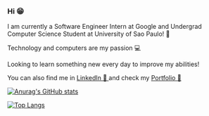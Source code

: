 ### Hi 😁
I am currently a Software Engineer Intern at Google and Undergrad Computer Science Student at University of Sao Paulo! 📖

Technology and computers are my passion 💻

Looking to learn something new every day to improve my abilities!

You can also find me in <a href="https://www.linkedin.com/in/matheusbermudes/">LinkedIn 💼 </a> and check my <a href="https://matheusbermudesviana.vercel.app/">Portfolio 📑 </a>

 
[![Anurag's GitHub stats](https://own-github-readme-stats-ten.vercel.app/api?username=MatheusBViana&count_private=true&show_icons=true&theme=tokyonight)](https://github.com/anuraghazra/github-readme-stats)


[![Top Langs](https://own-github-readme-stats-ten.vercel.app/api/top-langs/?username=MatheusBViana&count_private=true&show_icons=true&theme=tokyonight&hide=Procfile,HTML&langs_count=20&layout=donut)](https://github.com/anuraghazra/github-readme-stats)
